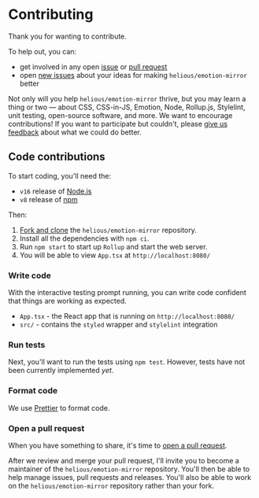 # Contributing

Thank you for wanting to contribute.

To help out, you can:

- get involved in any open [issue](https://github.com/helious/emotion-mirror/issues) or [pull request](https://github.com/helious/emotion-mirror/pulls)
- open [new issues](https://github.com/helious/emotion-mirror/issues/new/choose) about your ideas for making `helious/emotion-mirror` better

Not only will you help `helious/emotion-mirror` thrive, but you may learn a thing or two — about CSS, CSS-in-JS, Emotion, Node, Rollup.js, Stylelint, unit testing, open-source software, and more. We want to encourage contributions! If you want to participate but couldn't, please [give us feedback](https://github.com/helious/emotion-mirror/issues/new) about what we could do better.

## Code contributions

To start coding, you'll need the:

- `v16` release of [Node.js](https://nodejs.org/en/)
- `v8` release of [npm](https://www.npmjs.com/)

Then:

1. [Fork and clone](https://guides.github.com/activities/forking/) the `helious/emotion-mirror` repository.
2. Install all the dependencies with `npm ci`.
3. Run `npm start` to start up `Rollup` and start the web server.
4. You will be able to view `App.tsx` at `http://localhost:8080/`

### Write code

With the interactive testing prompt running, you can write code confident that things are working as expected.

- `App.tsx` - the React app that is running on `http://localhost:8080/`
- `src/` - contains the `styled` wrapper and `stylelint` integration

### Run tests

Next, you'll want to run the tests using `npm test`.
However, tests have not been currently implemented _yet_.

### Format code

We use [Prettier](https://prettier.io/) to format code.

### Open a pull request

When you have something to share, it's time to [open a pull request](https://help.github.com/en/github/collaborating-with-issues-and-pull-requests/creating-a-pull-request-from-a-fork).

After we review and merge your pull request, I'll invite you to become a maintainer of the `helious/emotion-mirror` repository. You'll then be able to help manage issues, pull requests and releases. You'll also be able to work on the `helious/emotion-mirror` repository rather than your fork.
